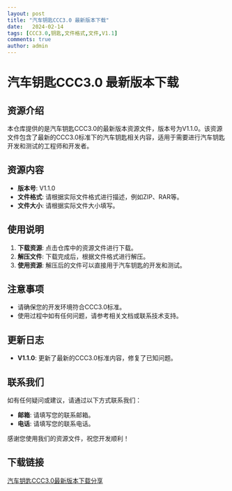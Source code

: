 ```yaml
---
layout: post
title: "汽车钥匙CCC3.0 最新版本下载"
date:   2024-02-14
tags: [CCC3.0,钥匙,文件格式,文件,V1.1]
comments: true
author: admin
---
```

# 汽车钥匙CCC3.0 最新版本下载

## 资源介绍

本仓库提供的是汽车钥匙CCC3.0的最新版本资源文件，版本号为V1.1.0。该资源文件包含了最新的CCC3.0标准下的汽车钥匙相关内容，适用于需要进行汽车钥匙开发和测试的工程师和开发者。

## 资源内容

- **版本号**: V1.1.0
- **文件格式**: 请根据实际文件格式进行描述，例如ZIP、RAR等。
- **文件大小**: 请根据实际文件大小填写。

## 使用说明

1. **下载资源**: 点击仓库中的资源文件进行下载。
2. **解压文件**: 下载完成后，根据文件格式进行解压。
3. **使用资源**: 解压后的文件可以直接用于汽车钥匙的开发和测试。

## 注意事项

- 请确保您的开发环境符合CCC3.0标准。
- 使用过程中如有任何问题，请参考相关文档或联系技术支持。

## 更新日志

- **V1.1.0**: 更新了最新的CCC3.0标准内容，修复了已知问题。

## 联系我们

如有任何疑问或建议，请通过以下方式联系我们：

- **邮箱**: 请填写您的联系邮箱。
- **电话**: 请填写您的联系电话。

感谢您使用我们的资源文件，祝您开发顺利！

## 下载链接

[汽车钥匙CCC3.0最新版本下载分享](https://pan.quark.cn/s/ddfc2044b94b)